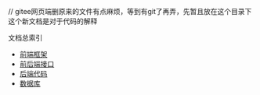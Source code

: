 // gitee网页端删原来的文件有点麻烦，等到有git了再弄，先暂且放在这个目录下
这个新文档是对于代码的解释

文档总索引
* [前端框架](./frontend/index.md)
* [前后端接口](./api/index.md)
* [后端代码](./backend/index.md)
* [数据库](./database/index.md)